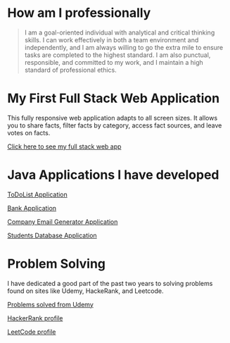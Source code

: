 
# How am I professionally

> I am a goal-oriented individual with analytical and critical thinking skills. I can work effectively in both a team environment and
> independently, and I am always willing to go the extra mile to ensure tasks are completed to the highest standard. I am also punctual,
> responsible, and committed to my work, and I maintain a high standard of professional ethics.

# My First Full Stack Web Application

This fully responsive web application adapts to all screen sizes. It allows you to share facts, filter facts by category, access fact sources,
and leave votes on facts.

<a href="https://myfirstfullstackwebapp.netlify.app/" target="_blank">Click here to see my full stack web app </a>


# Java Applications I have developed

<a href="https://github.com/DiegoVega87/TodoList/tree/main#todo-list-application" target="_blank"> ToDoList Application </a>

<a href="https://github.com/DiegoVega87/BankApplication#bank-application" target="_blank"> Bank Application</a>

<a href="https://github.com/DiegoVega87/Email-Application#email-application" target="_blank"> Company Email Generator Application</a>

<a href="https://github.com/DiegoVega87/StudentDatabaseApp?tab=readme-ov-file#student-database-application" target="_blank"> Students Database Application </a>

# Problem Solving

I have dedicated a good part of the past two years to solving problems found on sites like Udemy, HackeRank, and Leetcode.

<a href="https://github.com/stars/DiegoVega87/lists/practice-problems-for-interviews" target="_blank"> Problems solved from Udemy</a>

<a href="https://www.hackerrank.com/profile/Diego_V87" target="_blank">HackerRank profile </a>

<a href="https://leetcode.com/Dvega87/" target="_blank"> LeetCode profile</a>


